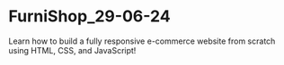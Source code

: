 # FurniShop_29-06-24
Learn how to build a fully responsive e-commerce website from scratch using HTML, CSS, and JavaScript!
